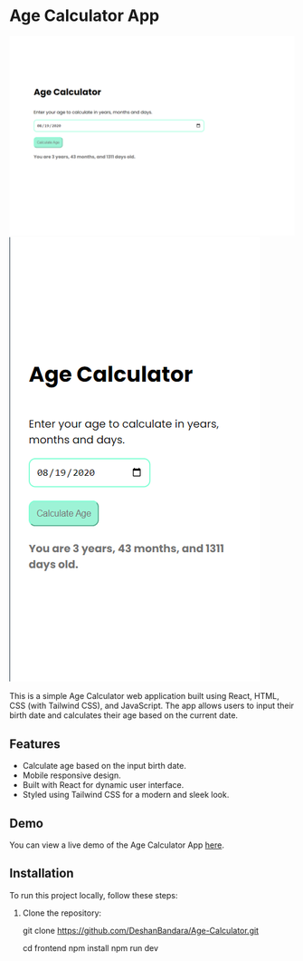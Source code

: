 # Age Calculator App

![Desktop View](1.png)
![Mobile view](2.png)

This is a simple Age Calculator web application built using React, HTML, CSS (with Tailwind CSS), and JavaScript. The app allows users to input their birth date and calculates their age based on the current date.

## Features

- Calculate age based on the input birth date.
- Mobile responsive design.
- Built with React for dynamic user interface.
- Styled using Tailwind CSS for a modern and sleek look.

## Demo

You can view a live demo of the Age Calculator App [here](#).

## Installation

To run this project locally, follow these steps:

1. Clone the repository:

   
   git clone <https://github.com/DeshanBandara/Age-Calculator.git>
   
   cd frontend
   npm install
   npm run dev


